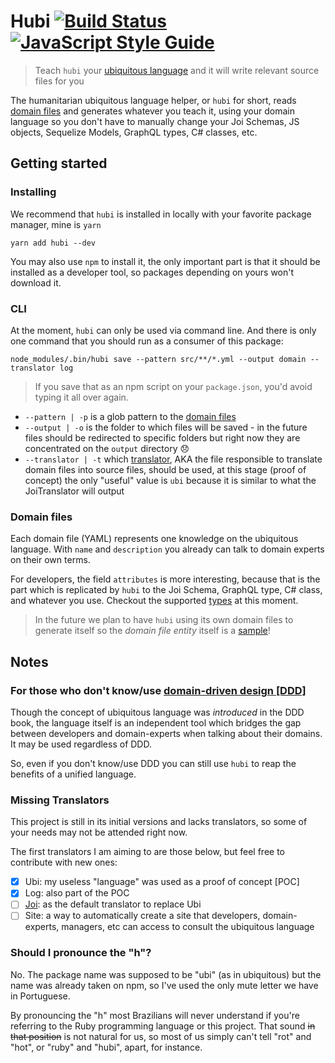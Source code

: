 # Hubi [![Build Status](https://travis-ci.org/mvcds/hubi.svg?branch=master)](https://travis-ci.org/mvcds/hubi) [![JavaScript Style Guide](https://img.shields.io/badge/code_style-standard-brightgreen.svg)](https://standardjs.com)

> Teach `hubi` your [ubiquitous language](https://martinfowler.com/bliki/UbiquitousLanguage.html) and it will write relevant source files for you

The humanitarian ubiquitous language helper, or `hubi` for short, reads [domain files](#domain-files) and generates whatever you teach it, using your domain language so you don't have to manually change your Joi Schemas, JS objects, Sequelize Models, GraphQL types, C# classes, etc.

## Getting started

### Installing

We recommend that `hubi` is installed in locally with your favorite package manager, mine is `yarn`

```
yarn add hubi --dev
```

You may also use `npm` to install it, the only important part is that it should be installed as a developer tool, so packages depending on yours won't download it.

### CLI

At the moment, `hubi` can only be used via command line. And there is only one command that you should run as a consumer of this package:

```
node_modules/.bin/hubi save --pattern src/**/*.yml --output domain --translator log
```

> If you save that as an npm script on your `package.json`, you'd avoid typing it all over again.

* `--pattern | -p` is a glob pattern to the [domain files](#domain-files)
* `--output | -o` is the folder to which files will be saved - in the future files should be redirected to specific folders but right now they are concentrated on the `output` directory 😞
* `--translator | -t` which [translator](#missing-translators), AKA the file responsible to translate domain files into source files, should be used, at this stage (proof of concept) the only "useful" value is `ubi` because it is similar to what the JoiTranslator will output

### Domain files

Each domain file (YAML) represents one knowledge on the ubiquitous language. With  `name` and `description` you already can talk to domain experts on their own terms.

For developers, the field `attributes` is more interesting, because that is the part which is replicated by `hubi` to the  Joi Schema, GraphQL type, C# class, and whatever you use. Checkout the supported [types](src/Domain/Objects/AttributeParser/AttributeParser.test.js) at this moment.

> In the future we plan to have `hubi` using its own domain files to generate itself so the *domain file entity* itself is a [sample](src/Domain/Entities/DomainFile/domain-file.yml)!

## Notes

### For those who don't know/use [domain-driven design [DDD]](https://airbrake.io/blog/software-design/domain-driven-design)

Though the concept of ubiquitous language was *introduced* in the DDD book, the language itself is an independent tool which bridges the gap between developers and domain-experts when talking about their domains. It may be used regardless of DDD.

So, even if you don't know/use DDD you can still use `hubi` to reap the benefits of a unified language.

### Missing Translators

This project is still in its initial versions and lacks translators, so some of your needs may not be attended right now.

The first translators I am aiming to are those below, but feel free to contribute with new ones:

- [X] Ubi: my useless "language" was used as a proof of concept [POC]
- [X] Log: also part of the POC
- [ ] [Joi](https://github.com/hapijs/joi): as the default translator to replace Ubi
- [ ] Site: a way to automatically create a site that developers, domain-experts, managers, etc can access to consult the ubiquitous language

### Should I pronounce the "h"?

No. The package name was supposed to be "ubi" (as in ubiquitous) but the name was already taken on npm, so I've used the only mute letter we have in Portuguese.

By pronouncing the "h" most Brazilians will never understand if you're referring to the Ruby programming language or this project. That sound ~~in that position~~ is not natural for us, so most of us simply can't tell "rot" and "hot", or "ruby" and "hubi", apart, for instance.
